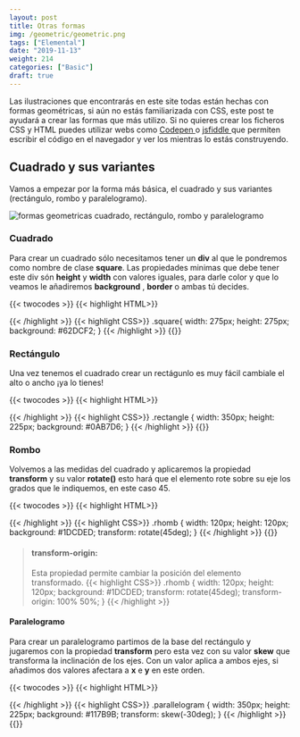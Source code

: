 ```yaml
---
layout: post
title: Otras formas
img: /geometric/geometric.png
tags: ["Elemental"]
date: "2019-11-13"
weight: 214
categories: ["Basic"]
draft: true
---
```


Las ilustraciones que encontrarás en este site todas están hechas con formas geométricas, si aún no estás familiarizada con CSS, este post te ayudará a crear las formas que más utilizo. Si no quieres crear los ficheros CSS y HTML puedes utilizar webs como <a href="https://codepen.io/"> Codepen </a> o <a href="https://jsfiddle.net/"> jsfiddle </a> que permiten escribir el código en el navegador y ver los mientras lo estás construyendo.

## Cuadrado y sus variantes

Vamos a empezar por la forma más básica, el cuadrado y sus variantes  (rectángulo, rombo y paralelogramo).

![formas geometricas cuadrado, rectángulo, rombo y paralelogramo](/geometric/square-steps.png)
### Cuadrado
Para crear un cuadrado sólo necesitamos tener un <b>div</b> al que le pondremos como nombre de clase <b>square</b>. Las propiedades minimas que debe tener este div són <b>height</b> y <b>width</b> con valores iguales, para darle color y que lo veamos le añadiremos <b>background</b> , <b>border</b> o ambas tú decides.

{{< twocodes >}}
{{< highlight HTML>}}
<div class="square">
</div>
{{< /highlight >}}
{{< highlight CSS>}}
.square{
    width: 275px;
    height: 275px;
    background: #62DCF2;
}
{{< /highlight >}}
{{</ twocodes >}}


### Rectángulo

Una vez tenemos el cuadrado crear un rectágunlo es muy fácil cambiale el alto o ancho ¡ya lo tienes!

{{< twocodes >}}
{{< highlight HTML>}}
<div class="rectangle">
</div>
{{< /highlight >}}
{{< highlight CSS>}}
.rectangle {
  width: 350px;
  height: 225px;
  background: #0AB7D6;
}
{{< /highlight >}}
{{</ twocodes >}}

### Rombo

Volvemos a las medidas del cuadrado y aplicaremos la propiedad <b>transform</b> y su valor <b>rotate()</b> esto hará que el elemento rote sobre su eje los grados que le indiquemos, en este caso 45.

{{< twocodes >}}
{{< highlight HTML>}}
<div class="rhomb">
</div>
{{< /highlight >}}
{{< highlight CSS>}}
.rhomb {
  width: 120px;
  height: 120px;
  background: #1DCDED;
  transform: rotate(45deg);
}
{{< /highlight >}}
{{</ twocodes >}}

>#### transform-origin:
>Esta propiedad permite cambiar la posición del elemento transformado.
{{< highlight CSS>}}
.rhomb {
  width: 120px;
  height: 120px;
  background: #1DCDED;
  transform: rotate(45deg);
  transform-origin: 100% 50%;
}
{{< /highlight >}}

#### Paralelogramo

Para crear un paralelogramo partimos de la base del rectángulo y jugaremos con la propiedad <b>transform</b> pero esta vez con su valor <b>skew</b> que transforma la inclinación de los ejes. Con un valor aplica a ambos ejes, si añadimos dos valores afectara a <b>x</b> e <b>y</b> en este orden.

{{< twocodes >}}
{{< highlight HTML>}}
<div class="parallelogram">
</div>
{{< /highlight >}}
{{< highlight CSS>}}
.parallelogram {
  width: 350px;
  height: 225px;
  background: #117B9B;
  transform: skew(-30deg);
}
{{< /highlight >}}
{{</ twocodes >}}